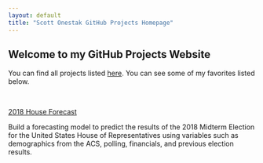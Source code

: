 ```yaml
---
layout: default
title: "Scott Onestak GitHub Projects Homepage"
---
```


## Welcome to my GitHub Projects Website

You can find all projects listed [here](https://scottonestak.github.io/Projects/Projects.md).  You can see some of my favorites listed below.

<br/>

[2018 House Forecast](https://scottonestak.github.io/Projects/2018_House_Forecast/2018_House_Forecast.html)

Build a forecasting model to predict the results of the 2018 Midterm Election for the United States House of Representatives using variables such as demographics from the ACS, polling, financials, and previous election results.
